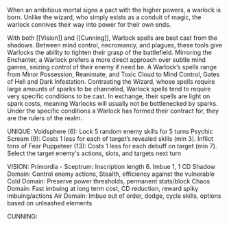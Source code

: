 When an ambitious mortal signs a pact with the higher powers, a warlock is born. Unlike the wizard, who simply exists as a conduit of magic, the warlock connives their way into power for their own ends.

With both [[Vision]] and [[Cunning]], Warlock spells are best cast from the shadows. Between mind control, necromancy, and plagues, these tools give Warlocks the ability to tighten their grasp of the battlefield. Mirroring the Enchanter, a Warlock prefers a more direct approach over subtle mind games, seizing control of their enemy if need be. A Warlock’s spells range from Minor Possession, Reanimate, and Toxic Cloud to Mind Control, Gates of Hell and Dark Infestation. Contrasting the Wizard, whose spells require large amounts of sparks to be channeled, Warlock spells tend to require very specific conditions to be cast. In exchange, their spells are light on spark costs, meaning Warlocks will usually not be bottlenecked by sparks. Under the specific conditions a Warlock has formed their contract for, they are the rulers of the realm.

UNIQUE:
Voidsphere (6): Lock 5 random enemy skills for 5 turns
Psychic Scream (9): Costs 1 less for each of target’s revealed skills (min 3). Inflict tons of Fear
Puppeteer (13): Costs 1 less for each debuff on target (min 7). Select the target enemy's actions, slots, and targets next turn

VISION:
Primordia - Sceptrum: Inscription length 6. Imbue 1, 1 CD
Shadow Domain: Control enemy actions, Stealth, efficiency against the vulnerable
Cold Domain: Preserve power thresholds, permanent stats/block
Chaos Domain: Fast imbuing at long term cost, CD reduction, reward spiky imbuing/actions
Air Domain: Imbue out of order, dodge, cycle skills, options based on unleashed elements

CUNNING:
